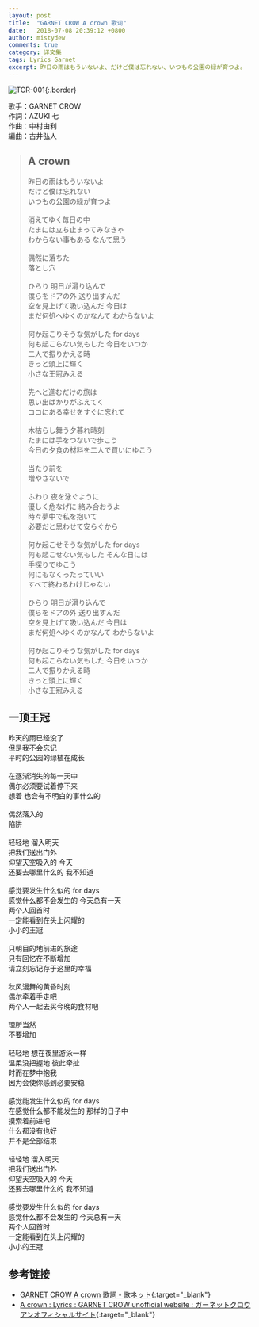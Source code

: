 ```yaml
---
layout: post
title:  "GARNET CROW A crown 歌词"
date:   2018-07-08 20:39:12 +0800
author: mistydew
comments: true
category: 译文集
tags: Lyrics Garnet
excerpt: 昨日の雨はもういないよ、だけど僕は忘れない、いつもの公園の緑が育つよ。
---
```

![TCR-001](https://ganekuro.github.io/images/discography/album/TCR-001.jpg){:.border}

歌手：GARNET CROW<br>
作詞：AZUKI 七<br>
作曲：中村由利<br>
編曲：古井弘人

<blockquote class="original">
  <h2>A crown</h2>
  <p>
    昨日の雨はもういないよ<br>
    だけど僕は忘れない<br>
    いつもの公園の緑が育つよ<br>
    <br>
    消えてゆく毎日の中<br>
    たまには立ち止まってみなきゃ<br>
    わからない事もある なんて思う<br>
    <br>
    偶然に落ちた<br>
    落とし穴<br>
    <br>
    ひらり 明日が滑り込んで<br>
    僕らをドアの外 送り出すんだ<br>
    空を見上げて吸い込んだ 今日は<br>
    まだ何処へゆくのかなんて わからないよ<br>
    <br>
    何か起こりそうな気がした for days<br>
    何も起こらない気もした 今日をいつか<br>
    二人で振りかえる時<br>
    きっと頭上に輝く<br>
    小さな王冠みえる<br>
    <br>
    先へと進むだけの旅は<br>
    思い出ばかりがふえてく<br>
    ココにある幸せをすぐに忘れて<br>
    <br>
    木枯らし舞う夕暮れ時刻<br>
    たまには手をつないで歩こう<br>
    今日の夕食の材料を二人で買いにゆこう<br>
    <br>
    当たり前を<br>
    増やさないで<br>
    <br>
    ふわり 夜を泳ぐように<br>
    優しく危なげに 絡み合おうよ<br>
    時々夢中で私を抱いて<br>
    必要だと思わせて安らぐから<br>
    <br>
    何か起こせそうな気がした for days<br>
    何も起こせない気もした そんな日には<br>
    手探りでゆこう<br>
    何にもなくったっていい<br>
    すべて終わるわけじゃない<br>
    <br>
    ひらり 明日が滑り込んで<br>
    僕らをドアの外 送り出すんだ<br>
    空を見上げて吸い込んだ 今日は<br>
    まだ何処へゆくのかなんて わからないよ<br>
    <br>
    何か起こりそうな気がした for days<br>
    何も起こらない気もした 今日をいつか<br>
    二人で振りかえる時<br>
    きっと頭上に輝く<br>
    小さな王冠みえる
  </p>
</blockquote>

<div class="translation">
  <h2>一顶王冠</h2>
  <p>
    昨天的雨已经没了<br>
    但是我不会忘记<br>
    平时的公园的绿植在成长<br>
    <br>
    在逐渐消失的每一天中<br>
    偶尔必须要试着停下来<br>
    想着 也会有不明白的事什么的<br>
    <br>
    偶然落入的<br>
    陷阱<br>
    <br>
    轻轻地 溜入明天<br>
    把我们送出门外<br>
    仰望天空吸入的 今天<br>
    还要去哪里什么的 我不知道<br>
    <br>
    感觉要发生什么似的 for days<br>
    感觉什么都不会发生的 今天总有一天<br>
    两个人回首时<br>
    一定能看到在头上闪耀的<br>
    小小的王冠<br>
    <br>
    只朝目的地前进的旅途<br>
    只有回忆在不断增加<br>
    请立刻忘记存于这里的幸福<br>
    <br>
    秋风漫舞的黄昏时刻<br>
    偶尔牵着手走吧<br>
    两个人一起去买今晚的食材吧<br>
    <br>
    理所当然<br>
    不要增加<br>
    <br>
    轻轻地 想在夜里游泳一样<br>
    温柔没把握地 彼此牵扯<br>
    时而在梦中抱我<br>
    因为会使你感到必要安稳<br>
    <br>
    感觉能发生什么似的 for days<br>
    在感觉什么都不能发生的 那样的日子中<br>
    摸索着前进吧<br>
    什么都没有也好<br>
    并不是全部结束<br>
    <br>
    轻轻地 溜入明天<br>
    把我们送出门外<br>
    仰望天空吸入的 今天<br>
    还要去哪里什么的 我不知道<br>
    <br>
    感觉要发生什么似的 for days<br>
    感觉什么都不会发生的 今天总有一天<br>
    两个人回首时<br>
    一定能看到在头上闪耀的<br>
    小小的王冠
  </p>
</div>

## 参考链接

* [GARNET CROW A crown 歌詞 - 歌ネット](https://www.uta-net.com/song/20134/){:target="_blank"}
* [A crown : Lyrics : GARNET CROW unofficial website : ガーネットクロウ アンオフィシャルサイト](https://ganekuro.github.io/lyrics/original/A-crown.html){:target="_blank"}
